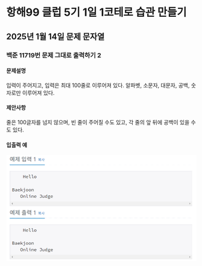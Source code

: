 # 항해99 클럽 5기 1일 1코테로 습관 만들기
## 2025년 1월 14일 문제 문자열
### 백준 11719번 문제 그대로 출력하기 2

#### 문제설명
입력이 주어지고, 입력은 최대 100줄로 이루어져 있다. 알파벳, 소문자, 대문자, 공백, 숫자로만 이루어져 있다.

#### 제안사항
 줄은 100글자를 넘지 않으며, 빈 줄이 주어질 수도 있고, 각 줄의 앞 뒤에 공백이 있을 수도 있다.
 #### 입출력 예
![img.png](img.png)